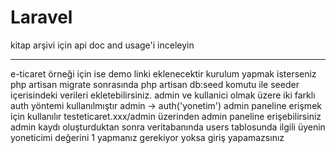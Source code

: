 # Laravel

kitap arşivi için api doc and usage'i inceleyin
*************************************************
e-ticaret örneği için ise demo linki eklenecektir
kurulum yapmak isterseniz php artisan migrate sonrasında php artisan db:seed komutu ile seeder içerisindeki verileri ekletebilirsiniz.
admin ve kullanici olmak üzere iki farklı auth yöntemi kullanılmıştır
admin -> auth('yonetim') admin paneline erişmek için kullanılır
testeticaret.xxx/admin üzerinden admin paneline erişebilirsiniz
admin kaydı oluşturduktan sonra veritabanında users tablosunda ilgili üyenin yoneticimi değerini 1 yapmanız gerekiyor yoksa giriş yapamazsınız
